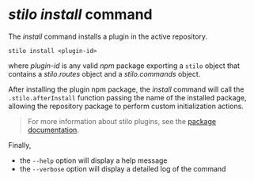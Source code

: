 
*stilo install* command
=============================================================================

The *install* command installs a plugin in the active repository.

```
stilo install <plugin-id>
```

where *plugin-id* is any valid *npm* package exporting a `stilo` object that
contains a *stilo.routes* object and a *stilo.commands* object.

After installing the plugin npm package, the *install* command will call the
`.stilo.afterInstall` function passing the name of the installed package,
allowing the repository package to perform custom initialization actions.

> For more information about stilo plugins, see the
> [package documentation](../package-template/README.md).

Finally,
- the `--help` option will display a help message
- the `--verbose` option will display a detailed log of the command


